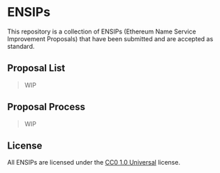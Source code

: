 # ENSIPs

This repository is a collection of ENSIPs (Ethereum Name Service Improvement Proposals) that have been submitted and are accepted as standard.

## Proposal List

> WIP

## Proposal Process

> WIP

## License

All ENSIPs are licensed under the [CC0 1.0 Universal](https://creativecommons.org/publicdomain/zero/1.0/) license.
